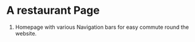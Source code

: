 # A restaurant Page
1. Homepage with various Navigation bars for easy commute round the website.
   
